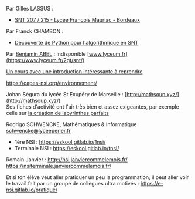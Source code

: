 


Par Gilles LASSUS :

- [SNT 207 / 215 - Lycée François Mauriac - Bordeaux](https://glassus.github.io/snt/)

Par Franck CHAMBON :

- [Découverte de Python pour l'algorithmique en SNT](https://ens-fr.gitlab.io/algo0/)


Par [Benjamin ABEL](https://framagit.org/benabel) :  indisponible [www.lyceum.fr](https://www.lyceum.fr/2gt/snt/)


[Un cours avec une introduction intéressante à reprendre](https://morioh.com/p/50f189960e70)



https://capes-nsi.org/environnement/


Johan Ségura du lycée St Exupéry de Marseille : [http://mathsoup.xyz/](http://mathsoup.xyz/)  
Ses fiches d'activité ont l'air très bien et assez exigeantes, par exemple celle sur [la création de labyrinthes parfaits](http://www.mathsoup.xyz/mathsoup.xyz/content/Informatique/Fiche%20d'activit%C3%A9%204%20-%20g%C3%A9n%C3%A9ration-labyrinthe/g%C3%A9n%C3%A9ration-labyrinthes%20-%20%C3%A9l%C3%A8ves.html)

Rodrigo SCHWENCKE, Mathématiques & Informatique <schwencke@lyceeperier.fr> 
-	1ère NSI : https://eskool.gitlab.io/1nsi/
-	Terminale NSI : https://eskool.gitlab.io/tnsi/


Romain Janvier :
http://nsi.janviercommelemois.fr/
https://nsiterminale.janviercommelemois.fr/

Et si ton élève veut aller pratiquer un peu la programmation, il peut aller voir le travail fait par un groupe de collègues ultra motivés :
https://e-nsi.gitlab.io/pratique/
